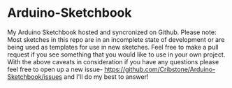 # Arduino-Sketchbook
My Arduino Sketchbook hosted and syncronized on Github.  Please note: Most sketches in this repo are in an incomplete state of development or are being used as templates for use in new sketches.  Feel free to make a pull request if you see something that you would like to use in your own project.
With the above caveats in consideration if you have any questions please feel free to open up a new issue- https://github.com/Cribstone/Arduino-Sketchbook/issues and I'll do my best to answer!

